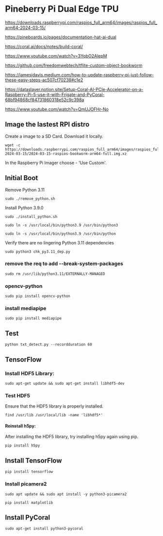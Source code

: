 # Pineberry Pi Dual Edge TPU

https://downloads.raspberrypi.com/raspios_full_arm64/images/raspios_full_arm64-2024-03-15/

https://pineboards.io/pages/documentation-hat-ai-dual

https://coral.ai/docs/notes/build-coral/

https://www.youtube.com/watch?v=3YqbO2AlepM

https://github.com/freedomwebtech/tflite-custom-object-bookworm

https://jamesjdavis.medium.com/how-to-update-raspberry-pi-just-follow-these-easy-steps-ac507cf70238#c1e2

https://dataslayer.notion.site/Setup-Coral-AI-PCIe-Accelerator-on-a-Raspberry-Pi-5-use-it-with-Frigate-and-PyCoral-68bf94868cf84731860318e52c9c398a

https://www.youtube.com/watch?v=QmUJOFHr-No

## Image the lastest RPI distro
Create a image to a SD Card. Download it locally.

```
wget -c https://downloads.raspberrypi.com/raspios_full_arm64/images/raspios_full_arm64-2024-03-15/2024-03-15-raspios-bookworm-arm64-full.img.xz
```

In the Raspberry Pi Imager choose - 'Use Custom'. 

## Initial Boot

Remove Python 3.11

```
sudo ./remove_python.sh
```

Install Python 3.9.0

```
sudo ./install_python.sh
```

```
sudo ln -s /usr/local/bin/python3.9 /usr/bin/python3
```

```
sudo ln -s /usr/local/bin/python3.9 /usr/bin/python
```

Verify there are no lingering Python 3.11 dependencies

```
sudo python3 chk_py3.11_dep.py
```

### remove the req to add --break-system-packages

```
sudo rm /usr/lib/python3.11/EXTERNALLY-MANAGED
```

### opencv-python
```
sudo pip install opencv-python
```


### install mediapipe
```
sudo pip install mediapipe
```

## Test
```
python txt_detect.py --recordduration 60
```

## TensorFlow

### Install HDF5 Library:

```
sudo apt-get update && sudo apt-get install libhdf5-dev
```

### Test HDF5
Ensure that the HDF5 library is properly installed.

```
find /usr/lib /usr/local/lib -name 'libhdf5*'
```

#### Reinstall h5py:
After installing the HDF5 library, try installing h5py again using pip.

```
pip install h5py
```

## Install TensorFlow
```
pip install tensorflow
```

### Install picamera2
```
sudo apt update && sudo apt install -y python3-picamera2
```
```
pip install matplotlib
```

## Install PyCoral
```
sudo apt-get install python3-pycoral
```




